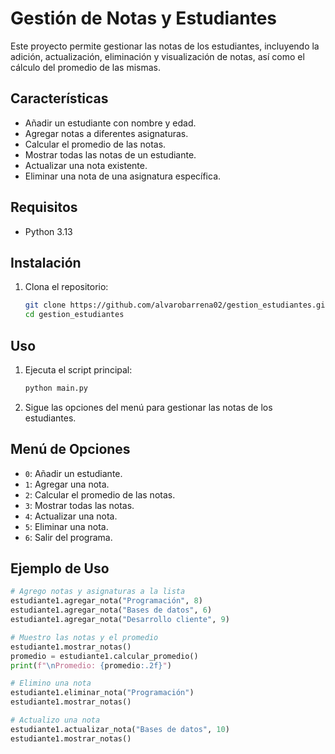 # Gestión de Notas y Estudiantes

Este proyecto permite gestionar las notas de los estudiantes, incluyendo la adición, actualización, eliminación y visualización de notas, así como el cálculo del promedio de las mismas.

## Características

- Añadir un estudiante con nombre y edad.
- Agregar notas a diferentes asignaturas.
- Calcular el promedio de las notas.
- Mostrar todas las notas de un estudiante.
- Actualizar una nota existente.
- Eliminar una nota de una asignatura específica.

## Requisitos

- Python 3.13

## Instalación

1. Clona el repositorio:
    ```sh
    git clone https://github.com/alvarobarrena02/gestion_estudiantes.git
    cd gestion_estudiantes
    ```

## Uso

1. Ejecuta el script principal:
    ```sh
    python main.py
    ```

2. Sigue las opciones del menú para gestionar las notas de los estudiantes.

## Menú de Opciones

- `0`: Añadir un estudiante.
- `1`: Agregar una nota.
- `2`: Calcular el promedio de las notas.
- `3`: Mostrar todas las notas.
- `4`: Actualizar una nota.
- `5`: Eliminar una nota.
- `6`: Salir del programa.

## Ejemplo de Uso

```python
# Agrego notas y asignaturas a la lista
estudiante1.agregar_nota("Programación", 8)
estudiante1.agregar_nota("Bases de datos", 6)
estudiante1.agregar_nota("Desarrollo cliente", 9)

# Muestro las notas y el promedio
estudiante1.mostrar_notas()
promedio = estudiante1.calcular_promedio()
print(f"\nPromedio: {promedio:.2f}")

# Elimino una nota
estudiante1.eliminar_nota("Programación")
estudiante1.mostrar_notas()

# Actualizo una nota
estudiante1.actualizar_nota("Bases de datos", 10)
estudiante1.mostrar_notas()